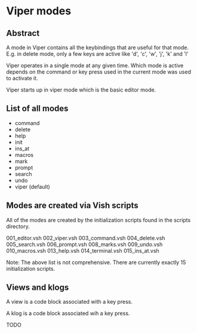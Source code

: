 # Viper modes

## Abstract

A mode in Viper contains all the keybindings that are useful for that mode. E.g. in
delete mode, only a few keys are active like 'd', 'c', 'w', 'j', 'k' and 'l'

Viper operates in a single mode at any given time. Which mode is active depends on the
command or key press used in the current mode was used to activate it.

Viper starts up in viper mode which is the basic editor mode.

## List of all modes


- command
- delete
- help
- init
- ins_at
- macros
- mark
- prompt
- search
- undo
- viper (default)

## Modes are created via Vish scripts

All of the modes are created by the initialization scripts found in the scripts directory.



001_editor.vsh
002_viper.vsh
003_command.vsh
004_delete.vsh
005_search.vsh
006_prompt.vsh
008_marks.vsh
009_undo.vsh
010_macros.vsh
013_help.vsh
014_terminal.vsh
015_ins_at.vsh



Note: The above list is not comprehensive. There are currently exactly 15 initialization scripts.


## Views and klogs

A view is a code block associated with a key press.

A klog is a code block associated wih a key press.

TODO
